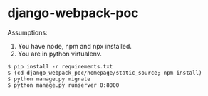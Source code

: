 # django-webpack-poc

Assumptions:
1. You have node, npm and npx installed.
2. You are in python virtualenv.

```
$ pip install -r requirements.txt
$ (cd django_webpack_poc/homepage/static_source; npm install)
$ python manage.py migrate
$ python manage.py runserver 0:8000
```
